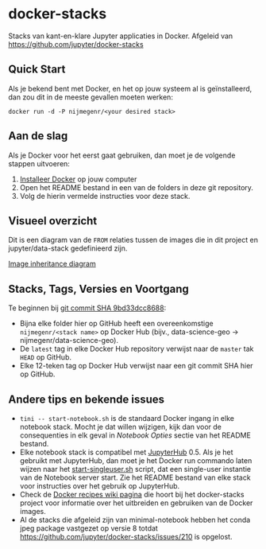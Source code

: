 # docker-stacks

Stacks van kant-en-klare Jupyter applicaties in Docker.
Afgeleid van https://github.com/jupyter/docker-stacks

## Quick Start

Als je bekend bent met Docker, en het op jouw systeem al is geïnstalleerd, dan zou dit 
in de meeste gevallen moeten werken:
```
docker run -d -P nijmegenr/<your desired stack>
```

## Aan de slag

Als je Docker voor het eerst gaat gebruiken, dan moet je de volgende stappen uitvoeren:

1. [Installeer Docker](https://docs.docker.com/installation/) op jouw computer
2. Open het README bestand in een van de folders in deze git repository.
3. Volg de hierin vermelde instructies voor deze stack.

## Visueel overzicht

Dit is een diagram van de `FROM` relaties tussen de images die in dit project en jupyter/data-stack
gedefinieerd zijn.

[Image inheritance diagram](internal/inheritance.png)

## Stacks, Tags, Versies en Voortgang

Te beginnen bij [git commit SHA 9bd33dcc8688](https://github.com/jupyter/docker-stacks/tree/9bd33dcc8688):

* Bijna elke folder hier op GitHub heeft een overeenkomstige `nijmegenr/<stack name>` op Docker Hub
(bijv., data-science-geo &rarr; nijmegenr/data-science-geo).
* De `latest` tag in elke Docker Hub repository verwijst naar de `master` tak `HEAD` op GitHub.
* Elke 12-teken tag op Docker Hub verwijst naar een git commit SHA hier op GitHub.

## Andere tips en bekende issues

* `tini -- start-notebook.sh` is de standaard Docker ingang in elke notebook stack.
  Mocht je dat willen wijzigen, kijk dan voor de consequenties in elk geval in *Notebook Opties* sectie
  van het README bestand.
* Elke notebook stack is compatibel met [JupyterHub](https://jupyterhub.readthedocs.io) 0.5.
  Als je het gebruikt met JupyterHub, dan moet je het Docker run commando laten wijzen naar
  het [start-singleuser.sh](https://github.com/jupyter/docker-stacks/blob/master/base-notebook/start-singleuser.sh) script,
  dat een single-user instantie van de Notebook server start.
  Zie het README bestand van elke stack voor instructies over het gebruik op JupyterHub.
* Check de [Docker recipes wiki pagina](https://github.com/jupyter/docker-stacks/wiki/Docker-Recipes)
  die hoort bij het docker-stacks project voor informatie over het uitbreiden en gebruiken van
  de Docker images.
* Al de stacks die afgeleid zijn van minimal-notebook hebben het conda jpeg package vastgezet op
  versie 8 totdat https://github.com/jupyter/docker-stacks/issues/210 is opgelost.
